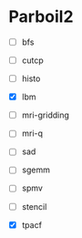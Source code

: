 # Parboil2

- [ ] bfs
- [ ] cutcp
- [ ] histo
- [x] lbm
- [ ] mri-gridding
- [ ] mri-q
- [ ] sad
- [ ] sgemm
- [ ] spmv
- [ ] stencil
- [x] tpacf

